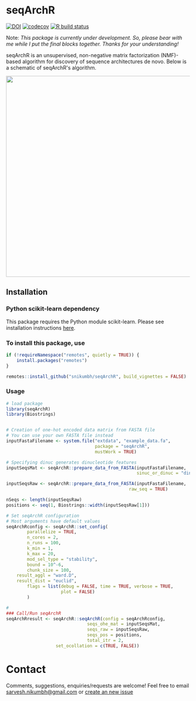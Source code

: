 

# seqArchR
<!-- badges: start -->
[![DOI](https://zenodo.org/badge/188449833.svg)](https://zenodo.org/badge/latestdoi/188449833)
[![codecov](https://codecov.io/gh/snikumbh/seqArchR/branch/main/graph/badge.svg?token=NEjCGuOUlW)](https://codecov.io/gh/snikumbh/seqArchR)
[![R build status](https://github.com/snikumbh/seqArchR/workflows/R-CMD-check/badge.svg)](https://github.com/snikumbh/seqArchR/actions)
<!-- badges: end -->

Note: _This package is currently under development. So, please bear with me while I put the final blocks together. Thanks for your understanding!_ 


seqArchR is an unsupervised, non-negative matrix factorization (NMF)-based algorithm for discovery of sequence architectures de novo.
Below is a schematic of seqArchR's algorithm.

<img src="https://github.com/snikumbh/seqArchR/blob/main/vignettes/seqArchR_algorithm_1080p_cropped.gif" width="550" align="center">


## Installation

### Python scikit-learn dependency
This package requires the Python module scikit-learn. Please see installation instructions [here](https://scikit-learn.org/stable/install.html).


### To install this package, use 

```r
if (!requireNamespace("remotes", quietly = TRUE)) {
    install.packages("remotes")   
}

remotes::install_github("snikumbh/seqArchR", build_vignettes = FALSE)
``` 



### Usage
```r
# load package
library(seqArchR)
library(Biostrings)


# Creation of one-hot encoded data matrix from FASTA file
# You can use your own FASTA file instead
inputFastaFilename <- system.file("extdata", "example_data.fa", 
                                  package = "seqArchR", 
                                  mustWork = TRUE)

# Specifying dinuc generates dinucleotide features
inputSeqsMat <- seqArchR::prepare_data_from_FASTA(inputFastaFilename,
                                                  sinuc_or_dinuc = "dinuc")

inputSeqsRaw <- seqArchR::prepare_data_from_FASTA(inputFastaFilename, 
                                               raw_seq = TRUE)

nSeqs <- length(inputSeqsRaw)
positions <- seq(1, Biostrings::width(inputSeqsRaw[1]))

# Set seqArchR configuration
# Most arguments have default values
seqArchRconfig <- seqArchR::set_config(
        parallelize = TRUE,
        n_cores = 2,
        n_runs = 100,
        k_min = 1,
        k_max = 20,
        mod_sel_type = "stability",
        bound = 10^-6,
        chunk_size = 100,
	result_aggl = "ward.D",
	result_dist = "euclid",
        flags = list(debug = FALSE, time = TRUE, verbose = TRUE,
                     plot = FALSE)
        )

#
### Call/Run seqArchR
seqArchRresult <- seqArchR::seqArchR(config = seqArchRconfig,
                               seqs_ohe_mat = inputSeqsMat,
                               seqs_raw = inputSeqsRaw,
                               seqs_pos = positions,
                               total_itr = 2,
			       set_ocollation = c(TRUE, FALSE))

```


# Contact
Comments, suggestions, enquiries/requests are welcome! Feel free to email sarvesh.nikumbh@gmail.com or [create an new issue](https://github.com/snikumbh/seqArchR/issues/new)
